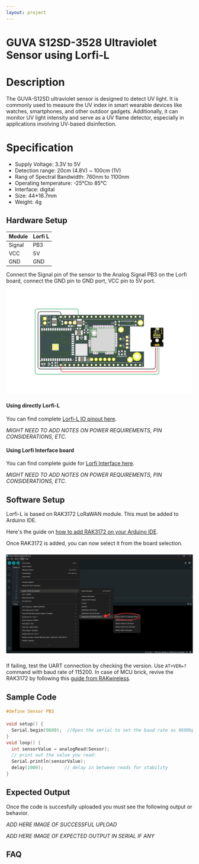 ```yaml
---
layout: project
---
```


# GUVA S12SD-3528 Ultraviolet Sensor using Lorfi-L

# Description

The GUVA-S12SD ultraviolet sensor is designed to detect UV light. It is commonly used to measure the UV index in smart wearable devices like watches, smartphones, and other outdoor gadgets. Additionally, it can monitor UV light intensity and serve as a UV flame detector, especially in applications involving UV-based disinfection.

# Specification

- Supply Voltage: 3.3V to 5V
- Detection range: 20cm (4.8V) ~ 100cm (1V)
- Rang of Spectral Bandwidth: 760nm to 1100nm
- Operating temperature: -25℃to 85℃
- Interface: digital
- Size: 44*16.7mm
- Weight: 4g

## Hardware Setup

|     Module    |   Lorfi L   |
|---------------|-------------|
| Signal        | PB3         |
| VCC           | 5V          |
| GND           | GND         |

Connect the Signal pin of the sensor to the Analog Signal PB3 on the Lorfi board, connect the GND pin to GND port, VCC pin to 5V port.

<p style="text-align: center;">
  <img src="\assets\Images\LORFI_Components\Lorfi-L_Sensors\8.png" alt="Centered Image" width="900" />
</p>

#### Using directly Lorfi-L

You can find complete <a href="/docs/Hardware_Guide.html">Lorfi-L IO pinout here</a>.

*MIGHT NEED TO ADD NOTES ON POWER REQUIREMENTS, PIN CONSIDERATIONS, ETC.*

#### Using Lorfi Interface board

You can find complete guide for <a href="/docs/Hardware_Guide.html">Lorfi Interface here</a>.

*MIGHT NEED TO ADD NOTES ON POWER REQUIREMENTS, PIN CONSIDERATIONS, ETC.*

## Software Setup

Lorfi-L is based on RAK3172 LoRaWAN module. This must be added to Arduino IDE.

Here's the guide on <a href="/docs/Software_Guide.html">how to add RAK3172 on your Arduino IDE</a>.

Once RAK3172 is added, you can now select it from the board selection.

<p style="text-align: center;">
  <img src="\assets\Images\LORFI_Components\Software-Guide_Images\Software_Guide4.png" alt="Centered Image" width="900" />
</p>

If failing, test the UART connection by checking the version. Use `AT+VER=?` command with baud rate of 115200. In case of MCU brick, revive the RAK3172 by following this [guide from RAKwireless](https://learn.rakwireless.com/hc/en-us/articles/26687606549911-How-To-Guide-STM32CubeProgrammer-for-RAK-Modules).

## **Sample Code**
```c
#define Sensor PB3

void setup() {
  Serial.begin(9600);  //Open the serial to set the baud rate as 9600bps
}
void loop() {
  int sensorValue = analogRead(Sensor);
  // print out the value you read:
  Serial.println(sensorValue);
  delay(1000);        // delay in between reads for stability
}
```

## Expected Output

Once the code is succesfully uploaded you must see the following output or behavior.

*ADD HERE IMAGE OF SUCCESSFUL UPLOAD*

*ADD HERE IMAGE OF EXPECTED OUTPUT IN SERIAL IF ANY*

## FAQ
